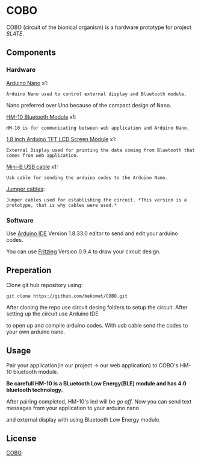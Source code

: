 # COBO

COBO (circuit of the bionical organism) is a hardware prototype for project *SLATE*.

## Components

### Hardware

[Arduino Nano](https://www.direnc.net/arduino-nano-usb-chip-ch340-usb-kablo-dahil) x1:

	Arduino Nano used to control external display and Bluetooth module.
Nano preferred over Uno because of the compact design of Nano.

[HM-10 Bluetooth Module](https://www.direnc.net/arduino-bluetooth-40-seri-modul) x1:

	HM-10 is for communicating between web application and Arduino Nano. 

[1.8 inch Arduino TFT LCD Screen Module](https://www.direnc.net/18-inch-128x160-arduino-tft-lcd-oled-ekran-modulu) x1:

	External Display used for printing the data coming from Bluetooth that comes from web application.

[Mini-B USB cable](https://www.direnc.net/usb-a-erkek-5-pin-micro-kablo) x1:

	Usb cable for sending the arduino codes to the Arduino Nano.

[Jumper cables](https://www.direnc.net/40-adet-erkek-erkek-jumper-20cm):

	Jumper cables used for establishing the circuit. *This version is a prototype, that is why cables were used.*

### Software

Use [Arduino IDE](https://www.arduino.cc/en/main/software) Version 1.8.33.0 editor to send and edit your arduino codes.

You can use [Fritzing](https://fritzing.org/home/) Version 0.9.4  to draw your circuit design.

## Preperation

Clone git hub repository using:

```
git clone https://github.com/bekomet/COBO.git
``` 

After cloning the repo use circuit desing folders to setup the circuit. After setting up the circuit use Arduino IDE 

to open up and compile arduino codes. With usb cable send the codes to your own arduino nano. 

## Usage

Pair your application(in our project -> our web application) to COBO's HM-10 bluetooth module. 

**Be carefull HM-10 is a BLuetooth Low Energy(BLE) module and has 4.0 bluetooth technology.**

After pairing completed, HM-10's led will be *go off*. Now you can send text messages from your application to your arduino nano 

and external display with using Bluetooth Low Energy module.

## License
[COBO](https://www.instagram.com/berkay.byndr/)
